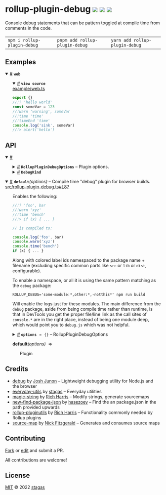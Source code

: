 <h1>
rollup-plugin-debug <a href="https://npmjs.org/package/rollup-plugin-debug"><img src="https://img.shields.io/badge/npm-v0.0.0-F00.svg?colorA=000"/></a> <a href="src"><img src="https://img.shields.io/badge/loc-176-FFF.svg?colorA=000"/></a> <a href="LICENSE"><img src="https://img.shields.io/badge/license-MIT-F0B.svg?colorA=000"/></a>
</h1>

<p></p>

Console debug statements that can be pattern toggled at compile time from comments in the code.

<h4>
<table><tr><td title="Triple click to select and copy paste">
<code>npm i rollup-plugin-debug </code>
</td><td title="Triple click to select and copy paste">
<code>pnpm add rollup-plugin-debug </code>
</td><td title="Triple click to select and copy paste">
<code>yarn add rollup-plugin-debug</code>
</td></tr></table>
</h4>

## Examples

<details id="example$web" title="web" open><summary><span><a href="#example$web">#</a></span>  <code><strong>web</strong></code></summary>  <ul>    <details id="source$web" title="web source code" open><summary><span><a href="#source$web">#</a></span>  <code><strong>view source</strong></code></summary>  <a href="example/web.ts">example/web.ts</a>  <p>

```ts
export {}
//!? 'hello world'
const someVar = 123
//!warn 'warning', someVar
//!time 'time'
//!timeEnd 'time'
console.log('sink', someVar)
//!> alert('hello')
```

</p>
</details></ul></details>

## API

<p>  <details id="<internal>$4" title="Namespace" open><summary><span><a href="#<internal>$4">#</a></span>  <code><strong><internal></strong></code>    </summary>    <ul>        <p>  <details id="RollupPluginDebugOptions$5" title="Interface" ><summary><span><a href="#RollupPluginDebugOptions$5">#</a></span>  <code><strong>RollupPluginDebugOptions</strong></code>     &ndash; Plugin options.</summary>  <a href="src/rollup-plugin-debug.ts#L18">src/rollup-plugin-debug.ts#L18</a>  <ul>        <p>  <details id="debugEnvName$8" title="Property" ><summary><span><a href="#debugEnvName$8">#</a></span>  <code><strong>debugEnvName</strong></code>     &ndash; Environment name. Default: <code>ROLLUP_DEBUG</code></summary>  <a href="src/rollup-plugin-debug.ts#L24">src/rollup-plugin-debug.ts#L24</a>  <ul><p>string</p>        </ul></details><details id="exclude$7" title="Property" ><summary><span><a href="#exclude$7">#</a></span>  <code><strong>exclude</strong></code>     &ndash; Exclude patterns.</summary>  <a href="src/rollup-plugin-debug.ts#L22">src/rollup-plugin-debug.ts#L22</a>  <ul><p><code>null</code> | string | <span>RegExp</span> | string | <span>RegExp</span>  []</p>        </ul></details><details id="include$6" title="Property" ><summary><span><a href="#include$6">#</a></span>  <code><strong>include</strong></code>     &ndash; Include patterns.</summary>  <a href="src/rollup-plugin-debug.ts#L20">src/rollup-plugin-debug.ts#L20</a>  <ul><p><code>null</code> | string | <span>RegExp</span> | string | <span>RegExp</span>  []</p>        </ul></details><details id="printId$9" title="Property" ><summary><span><a href="#printId$9">#</a></span>  <code><strong>printId</strong></code>     &ndash; Whether to print colored label ids. Default: true</summary>  <a href="src/rollup-plugin-debug.ts#L26">src/rollup-plugin-debug.ts#L26</a>  <ul><p>boolean</p>        </ul></details><details id="removeIfUnmatched$10" title="Property" ><summary><span><a href="#removeIfUnmatched$10">#</a></span>  <code><strong>removeIfUnmatched</strong></code>     &ndash; Whether to erase the comment completely when not matched. Default: false</summary>  <a href="src/rollup-plugin-debug.ts#L28">src/rollup-plugin-debug.ts#L28</a>  <ul><p>boolean</p>        </ul></details><details id="removeParts$11" title="Property" ><summary><span><a href="#removeParts$11">#</a></span>  <code><strong>removeParts</strong></code>     &ndash; Parts of the label namespace to remove. Default: <code>['lib', 'src', 'dist', 'esm', 'cjs']</code></summary>  <a href="src/rollup-plugin-debug.ts#L30">src/rollup-plugin-debug.ts#L30</a>  <ul><p>string  []</p>        </ul></details><details id="replacer$12" title="Method" ><summary><span><a href="#replacer$12">#</a></span>  <code><strong>replacer</strong></code><em>(payload, kind, id, color)</em>     &ndash; Custom replacer function.</summary>  <a href="src/rollup-plugin-debug.ts#L32">src/rollup-plugin-debug.ts#L32</a>  <ul>    <p>    <details id="payload$14" title="Parameter" ><summary><span><a href="#payload$14">#</a></span>  <code><strong>payload</strong></code>    </summary>    <ul><p>string</p>        </ul></details><details id="kind$15" title="Parameter" ><summary><span><a href="#kind$15">#</a></span>  <code><strong>kind</strong></code>    </summary>    <ul><p><a href="#DebugKind$18">DebugKind</a></p>        </ul></details><details id="id$16" title="Parameter" ><summary><span><a href="#id$16">#</a></span>  <code><strong>id</strong></code>    </summary>    <ul><p>string</p>        </ul></details><details id="color$17" title="Parameter" ><summary><span><a href="#color$17">#</a></span>  <code><strong>color</strong></code>    </summary>    <ul><p>string</p>        </ul></details>  <p><strong>replacer</strong><em>(payload, kind, id, color)</em>  &nbsp;=&gt;  <ul>string</ul></p></p>    </ul></details></p></ul></details><details id="DebugKind$18" title="TypeAlias" ><summary><span><a href="#DebugKind$18">#</a></span>  <code><strong>DebugKind</strong></code>    </summary>  <a href="src/rollup-plugin-debug.ts#L35">src/rollup-plugin-debug.ts#L35</a>  <ul><p>keyof     <span>Console</span> | <code>"literal"</code> | <code>"?"</code> | <code>">"</code></p>        </ul></details></p></ul></details><details id="default$1" title="Function" open><summary><span><a href="#default$1">#</a></span>  <code><strong>default</strong></code><em>(options)</em>     &ndash; Compile time &quot;debug&quot; plugin for browser builds.</summary>  <a href="src/rollup-plugin-debug.ts#L87">src/rollup-plugin-debug.ts#L87</a>  <ul>    <p>  <p>

Enables the following:

```ts
//!? 'foo', bar
//!warn 'xyz'
//!time 'bench'
//!> if (x) { ... }

// is compiled to:

console.log('foo', bar)
console.warn('xyz')
console.time('bench')
if (x) { ... }
```

Along with colored label ids namespaced to the package name + filename
(excluding specific common parts like `src` or `lib` or `dist`, configurable).

To enable a namespace, or all it is using the same pattern matching as the `debug` package:

`ROLLUP_DEBUG='some-module:*,other:*,-notthis*' npm run build`

Will enable the logs just for these modules. The main difference from the `debug` package,
aside from being compile time rather than runtime, is that in DevTools you get the proper
file/line link as the call sites of `console.*` are in the right place, instead of being
one module deep, which would point you to `debug.js` which was not helpful.

</p>
  <details id="options$3" title="Parameter" ><summary><span><a href="#options$3">#</a></span>  <code><strong>options</strong></code>  <span><span>&nbsp;=&nbsp;</span>  <code>{}</code></span>   &ndash; RollupPluginDebugOptions</summary>    <ul><p><a href="#RollupPluginDebugOptions$5">RollupPluginDebugOptions</a></p>        </ul></details>  <p><strong>default</strong><em>(options)</em>  &nbsp;=&gt;  <ul><span>Plugin</span></ul></p></p>    </ul></details></p>

## Credits

- [debug](https://npmjs.org/package/debug) by [Josh Junon](https://github.com/debug-js) &ndash; Lightweight debugging utility for Node.js and the browser
- [everyday-utils](https://npmjs.org/package/everyday-utils) by [stagas](https://github.com/stagas) &ndash; Everyday utilities
- [magic-string](https://npmjs.org/package/magic-string) by [Rich Harris](https://github.com/rich-harris) &ndash; Modify strings, generate sourcemaps
- [new-find-package-json](https://npmjs.org/package/new-find-package-json) by [hasezoey](https://github.com/github.com) &ndash; Find the an package.json in the path provided upwards
- [rollup-pluginutils](https://npmjs.org/package/rollup-pluginutils) by [Rich Harris](https://github.com/rollup) &ndash; Functionality commonly needed by Rollup plugins
- [source-map](https://npmjs.org/package/source-map) by [Nick Fitzgerald](https://github.com/mozilla) &ndash; Generates and consumes source maps

## Contributing

[Fork](https://github.com/stagas/rollup-plugin-debug/fork) or [edit](https://github.dev/stagas/rollup-plugin-debug) and submit a PR.

All contributions are welcome!

## License

<a href="LICENSE">MIT</a> &copy; 2022 [stagas](https://github.com/stagas)
